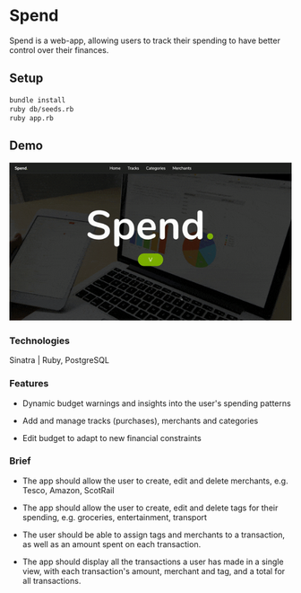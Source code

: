 # Spend

Spend is a web-app, allowing users to track their spending to have better control over their finances.

## Setup

```
bundle install
ruby db/seeds.rb
ruby app.rb
```

## Demo

![App Demo](public/spend_demo.gif)

### Technologies

Sinatra | Ruby, PostgreSQL

### Features

- Dynamic budget warnings and insights into the user's spending patterns

- Add and manage tracks (purchases), merchants and categories

- Edit budget to adapt to new financial constraints

### Brief

- The app should allow the user to create, edit and delete merchants, e.g. Tesco, Amazon, ScotRail

- The app should allow the user to create, edit and delete tags for their spending, e.g. groceries, entertainment, transport

- The user should be able to assign tags and merchants to a transaction, as well as an amount spent on each transaction.

- The app should display all the transactions a user has made in a single view, with each transaction's amount, merchant and tag, and a total for all transactions.
